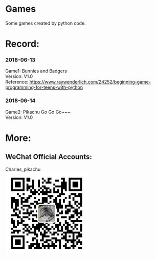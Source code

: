 # Games
Some games created by python code.
# Record:
### 2018-06-13  
Game1: Bunnies and Badgers  
Version: V1.0  
Reference: https://www.raywenderlich.com/24252/beginning-game-programming-for-teens-with-python  
### 2018-06-14  
Game2: Pikachu Go Go Go~~~  
Version: V1.0  
# More:
## WeChat Official Accounts:
Charles_pikachu  
![img](pikachu.jpg)